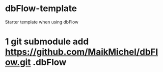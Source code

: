 # dbFlow-template
Starter template when using dbFlow

# 1 git submodule add https://github.com/MaikMichel/dbFlow.git .dbFlow
